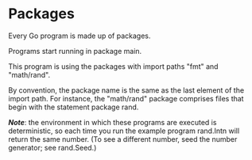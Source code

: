 # Packages
Every Go program is made up of packages.

Programs start running in package main.

This program is using the packages with import paths "fmt" and "math/rand".

By convention, the package name is the same as the last element of the import path. For instance, the "math/rand" package comprises files that begin with the statement package rand.

_**Note**_: the environment in which these programs are executed is deterministic, so each time you run the example program rand.Intn will return the same number. (To see a different number, seed the number generator; see rand.Seed.)
